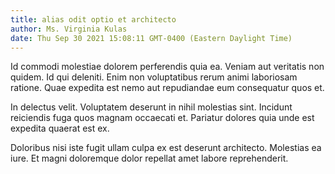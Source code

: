 ```yaml
---
title: alias odit optio et architecto
author: Ms. Virginia Kulas
date: Thu Sep 30 2021 15:08:11 GMT-0400 (Eastern Daylight Time)
---
```

Id commodi molestiae dolorem perferendis quia ea. Veniam aut veritatis non quidem. Id qui deleniti. Enim non voluptatibus rerum animi laboriosam ratione. Quae expedita est nemo aut repudiandae eum consequatur quos et.

 In delectus velit. Voluptatem deserunt in nihil molestias sint. Incidunt reiciendis fuga quos magnam occaecati et. Pariatur dolores quia unde est expedita quaerat est ex.

 Doloribus nisi iste fugit ullam culpa ex est deserunt architecto. Molestias ea iure. Et magni doloremque dolor repellat amet labore reprehenderit.